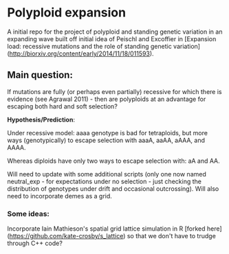 Polyploid expansion
==================

A initial repo for the project of polyploid and standing genetic variation in an expanding wave built off initial idea of Peischl and Excoffier in [Expansion load: recessive mutations and the role of standing genetic variation] (http://biorxiv.org/content/early/2014/11/18/011593).

## Main question:
If mutations are fully (or perhaps even partially) recessive for which there is evidence (see Agrawal 2011) - then are polyploids at an advantage for escaping both hard and soft selection?

**Hypothesis/Prediction**:

Under recessive model: aaaa genotype is bad for tetraploids, but more ways (genotypically) to escape selection with aaaA, aaAA, aAAA, and AAAA.

Whereas diploids have only two ways to escape selection with: aA and AA.

Will need to update with some additional scripts (only one now named neutral_exp - for expectations under no selection - just checking the distribution of genotypes under drift and occasional outcrossing). Will also need to incorporate demes as a grid.

### Some ideas:
Incorporate Iain Mathieson's spatial grid lattice simulation in R [forked here] (https://github.com/kate-crosby/s_lattice) so that we don't have to trudge through C++ code?


